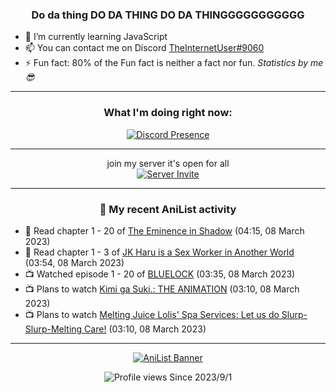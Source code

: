 <div align="center">

### Do da thing DO DA THING DO DA THINGGGGGGGGGGG
</div>

- 🌱 I’m currently learning JavaScript
- 📫 You can contact me on Discord [TheInternetUser#9060](https://discord.com/users/534117072796385300)
- ⚡ Fun fact: 80% of the Fun fact is neither a fact nor fun. _Statistics by me 😎_
<hr>

<div align="center">

### What I'm doing right now:
[![Discord Presence](https://lanyard.cnrad.dev/api/534117072796385300)](https://discord.com/users/534117072796385300)
<hr>

join my server it's open for all <br>
[![Server Invite](https://invidget.switchblade.xyz/bfYgVHxrSs)](https://discord.gg/bfYgVHxrSs)

<hr>
  
### 🌸 My recent AniList activity

</div>

<!-- ANILIST_ACTIVITY:start -->

-   📖 Read chapter 1 - 20 of [The Eminence in Shadow](https://anilist.co/manga/106758) (04:15, 08 March 2023)
-   📖 Read chapter 1 - 3 of [JK Haru is a Sex Worker in Another World](https://anilist.co/manga/110175) (03:54, 08 March 2023)
-   📺 Watched episode 1 - 20 of [BLUELOCK](https://anilist.co/anime/137822) (03:35, 08 March 2023)
-   📺 Plans to watch [Kimi ga Suki.: THE ANIMATION](https://anilist.co/anime/125516) (03:10, 08 March 2023)
-   📺 Plans to watch [Melting Juice Lolis' Spa Services: Let us do Slurp-Slurp-Melting Care!](https://anilist.co/anime/125425) (03:10, 08 March 2023)

<!-- ANILIST_ACTIVITY:end -->
<hr>

<div align="center">

[![AniList Banner](https://img.anili.st/User/929966)](https://anilist.co/user/TheInternetUser)

![Profile views](https://gpvc.arturio.dev/TheInternetUse7) Since 2023/9/1

</div>
